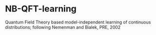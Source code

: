 NB-QFT-learning
===============

Quantum Field Theory based model-independent learning of continuous distributions; following Nemenman and Bialek, PRE, 2002
